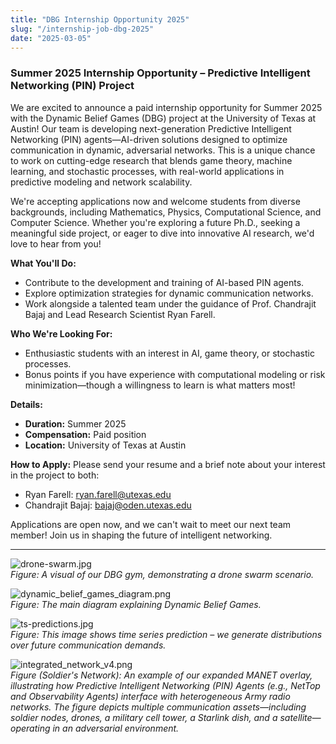 ```yaml
---
title: "DBG Internship Opportunity 2025"
slug: "/internship-job-dbg-2025"
date: "2025-03-05"
---
```


### Summer 2025 Internship Opportunity – Predictive Intelligent Networking (PIN) Project

We are excited to announce a paid internship opportunity for Summer 2025 with the Dynamic Belief Games (DBG) project at the University of Texas at Austin! Our team is developing next-generation Predictive Intelligent Networking (PIN) agents—AI-driven solutions designed to optimize communication in dynamic, adversarial networks. This is a unique chance to work on cutting-edge research that blends game theory, machine learning, and stochastic processes, with real-world applications in predictive modeling and network scalability.

We're accepting applications now and welcome students from diverse backgrounds, including Mathematics, Physics, Computational Science, and Computer Science. Whether you're exploring a future Ph.D., seeking a meaningful side project, or eager to dive into innovative AI research, we'd love to hear from you!

**What You'll Do:**
- Contribute to the development and training of AI-based PIN agents.
- Explore optimization strategies for dynamic communication networks.
- Work alongside a talented team under the guidance of Prof. Chandrajit Bajaj and Lead Research Scientist Ryan Farell.

**Who We're Looking For:**
- Enthusiastic students with an interest in AI, game theory, or stochastic processes.
- Bonus points if you have experience with computational modeling or risk minimization—though a willingness to learn is what matters most!

**Details:**
- **Duration:** Summer 2025  
- **Compensation:** Paid position  
- **Location:** University of Texas at Austin  

**How to Apply:**
Please send your resume and a brief note about your interest in the project to both:  
- Ryan Farell: ryan.farell@utexas.edu  
- Chandrajit Bajaj: bajaj@oden.utexas.edu  

Applications are open now, and we can't wait to meet our next team member! Join us in shaping the future of intelligent networking.

---

![drone-swarm.jpg](../../../images/projects/dynamic_belief_games/drone-swarm.jpg)  
*Figure: A visual of our DBG gym, demonstrating a drone swarm scenario.*

![dynamic_belief_games_diagram.png](../../../images/projects/dynamic_belief_games/dynamic_belief_games_diagram.png)  
*Figure: The main diagram explaining Dynamic Belief Games.*

![ts-predictions.jpg](../../../images/projects/dynamic_belief_games/ts-predictions.jpg)  
*Figure: This image shows time series prediction – we generate distributions over future communication demands.*

![integrated_network_v4.png](../../../images/projects/dynamic_belief_games/integrated_network_v4.png)  
*Figure (Soldier's Network): An example of our expanded MANET overlay, illustrating how Predictive Intelligent Networking (PIN) Agents (e.g., NetTop and Observability Agents) interface with heterogeneous Army radio networks. The figure depicts multiple communication assets—including soldier nodes, drones, a military cell tower, a Starlink dish, and a satellite—operating in an adversarial environment.*
